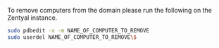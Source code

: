 To remove computers from the domain please run the following on the Zentyal instance.

```sh
sudo pdbedit -x -m NAME_OF_COMPUTER_TO_REMOVE
sudo userdel NAME_OF_COMPUTER_TO_REMOVE\$
```